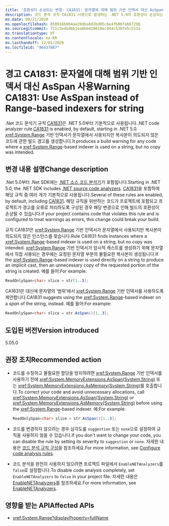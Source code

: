 ```yaml
---
title: '호환성이 손상되는 변경: CA1831: 문자열에 대해 범위 기반 인덱서 대신 AsSpan 사용'
description: 코드 분석 규칙 CA1831 사용으로 발생하는 .NET 5.0의 호환성이 손상되는 변경에 대해 알아봅니다.
ms.date: 08/21/2020
ms.openlocfilehash: 850916b804ae29dba8d2bd05c6e4fb06fe667296
ms.sourcegitcommit: 721c3e4bdbb1ea0bb420818ec944c538fe5c513a
ms.translationtype: HT
ms.contentlocale: ko-KR
ms.lasthandoff: 12/01/2020
ms.locfileid: "96437887"
---
```

# <a name="warning-ca1831-use-asspan-instead-of-range-based-indexers-for-string"></a><span data-ttu-id="d398a-103">경고 CA1831: 문자열에 대해 범위 기반 인덱서 대신 AsSpan 사용</span><span class="sxs-lookup"><span data-stu-id="d398a-103">Warning CA1831: Use AsSpan instead of Range-based indexers for string</span></span>

<span data-ttu-id="d398a-104">.Net 코드 분석기 규칙 [CA1831](/visualstudio/code-quality/ca1831)은 .NET 5.0부터 기본적으로 사용됩니다.</span><span class="sxs-lookup"><span data-stu-id="d398a-104">.NET code analyzer rule [CA1831](/visualstudio/code-quality/ca1831) is enabled, by default, starting in .NET 5.0.</span></span> <span data-ttu-id="d398a-105"><xref:System.Range> 기반 인덱서가 문자열에서 사용되지만 복사본이 의도되지 않은 코드에 관한 빌드 경고를 생성합니다.</span><span class="sxs-lookup"><span data-stu-id="d398a-105">It produces a build warning for any code where a <xref:System.Range>-based indexer is used on a string, but no copy was intended.</span></span>

## <a name="change-description"></a><span data-ttu-id="d398a-106">변경 내용 설명</span><span class="sxs-lookup"><span data-stu-id="d398a-106">Change description</span></span>

<span data-ttu-id="d398a-107">.Net 5.0부터 .Net SDK에는 [.NET 소스 코드 분석기](../../../../fundamentals/code-analysis/overview.md)가 포함됩니다.</span><span class="sxs-lookup"><span data-stu-id="d398a-107">Starting in .NET 5.0, the .NET SDK includes [.NET source code analyzers](../../../../fundamentals/code-analysis/overview.md).</span></span> <span data-ttu-id="d398a-108">[CA1831](/visualstudio/code-quality/ca1831)을 포함하여 해당 규칙 중 여러 개가 기본적으로 사용됩니다.</span><span class="sxs-lookup"><span data-stu-id="d398a-108">Several of these rules are enabled, by default, including [CA1831](/visualstudio/code-quality/ca1831).</span></span> <span data-ttu-id="d398a-109">해당 규칙을 위반하는 코드가 프로젝트에 포함되고 프로젝트가 경고를 오류로 처리하도록 구성된 경우 해당 변경으로 인해 빌드의 호환성이 손상될 수 있습니다.</span><span class="sxs-lookup"><span data-stu-id="d398a-109">If your project contains code that violates this rule and is configured to treat warnings as errors, this change could break your build.</span></span>

<span data-ttu-id="d398a-110">규칙 CA1831은 <xref:System.Range> 기반 인덱서가 문자열에서 사용되지만 복사본이 의도되지 않은 인스턴스를 찾습니다.</span><span class="sxs-lookup"><span data-stu-id="d398a-110">Rule CA1831 finds instances where a <xref:System.Range>-based indexer is used on a string, but no copy was intended.</span></span> <span data-ttu-id="d398a-111"><xref:System.Range> 기반 인덱서가 암시적 캐스트를 생성하기 위해 문자열에서 직접 사용되는 경우에는 요청된 문자열 부분의 불필요한 복사본이 생성됩니다.</span><span class="sxs-lookup"><span data-stu-id="d398a-111">If the <xref:System.Range>-based indexer is used directly on a string to produce an implicit cast, then an unnecessary copy of the requested portion of the string is created.</span></span> <span data-ttu-id="d398a-112">예를 들어:</span><span class="sxs-lookup"><span data-stu-id="d398a-112">For example:</span></span>

```csharp
ReadOnlySpan<char> slice = str[1..3];
```

<span data-ttu-id="d398a-113">CA1831은 대신에 문자열의 ‘범위’에서 <xref:System.Range> 기반 인덱서를 사용하도록 제안합니다.</span><span class="sxs-lookup"><span data-stu-id="d398a-113">CA1831 suggests using the <xref:System.Range>-based indexer on a *span* of the string, instead.</span></span> <span data-ttu-id="d398a-114">예를 들어:</span><span class="sxs-lookup"><span data-stu-id="d398a-114">For example:</span></span>

```csharp
ReadOnlySpan<char> slice = str.AsSpan()[1..3];
```

## <a name="version-introduced"></a><span data-ttu-id="d398a-115">도입된 버전</span><span class="sxs-lookup"><span data-stu-id="d398a-115">Version introduced</span></span>

<span data-ttu-id="d398a-116">5.0</span><span class="sxs-lookup"><span data-stu-id="d398a-116">5.0</span></span>

## <a name="recommended-action"></a><span data-ttu-id="d398a-117">권장 조치</span><span class="sxs-lookup"><span data-stu-id="d398a-117">Recommended action</span></span>

- <span data-ttu-id="d398a-118">코드를 수정하고 불필요한 할당을 방지하려면 <xref:System.Range> 기반 인덱서를 사용하기 전에 <xref:System.MemoryExtensions.AsSpan(System.String)> 또는 <xref:System.MemoryExtensions.AsMemory(System.String)>를 호출합니다.</span><span class="sxs-lookup"><span data-stu-id="d398a-118">To correct your code and avoid unnecessary allocations, call <xref:System.MemoryExtensions.AsSpan(System.String)> or <xref:System.MemoryExtensions.AsMemory(System.String)> before using the <xref:System.Range>-based indexer.</span></span> <span data-ttu-id="d398a-119">예:</span><span class="sxs-lookup"><span data-stu-id="d398a-119">For example:</span></span>

  ```csharp
  ReadOnlySpan<char> slice = str.AsSpan()[1..3];
  ```

- <span data-ttu-id="d398a-120">코드를 변경하지 않으려는 경우 심각도를 `suggestion` 또는 `none`으로 설정하여 규칙을 사용하지 않을 수 있습니다.</span><span class="sxs-lookup"><span data-stu-id="d398a-120">If you don't want to change your code, you can disable the rule by setting its severity to `suggestion` or `none`.</span></span> <span data-ttu-id="d398a-121">자세한 내용은 [코드 분석 규칙 구성](../../../../fundamentals/code-analysis/configuration-options.md)을 참조하세요.</span><span class="sxs-lookup"><span data-stu-id="d398a-121">For more information, see [Configure code analysis rules](../../../../fundamentals/code-analysis/configuration-options.md).</span></span>

- <span data-ttu-id="d398a-122">코드 분석을 완전히 사용하지 않으려면 프로젝트 파일에서 `EnableNETAnalyzers`를 `false`로 설정합니다.</span><span class="sxs-lookup"><span data-stu-id="d398a-122">To disable code analysis completely, set `EnableNETAnalyzers` to `false` in your project file.</span></span> <span data-ttu-id="d398a-123">자세한 내용은 [EnableNETAnalyzers](../../../project-sdk/msbuild-props.md#enablenetanalyzers)를 참조하세요.</span><span class="sxs-lookup"><span data-stu-id="d398a-123">For more information, see [EnableNETAnalyzers](../../../project-sdk/msbuild-props.md#enablenetanalyzers).</span></span>

## <a name="affected-apis"></a><span data-ttu-id="d398a-124">영향을 받는 API</span><span class="sxs-lookup"><span data-stu-id="d398a-124">Affected APIs</span></span>

- <xref:System.Range?displayProperty=fullName>

<!--

### Affected APIs

- `T:System.Range`

### Category

Code analysis

-->
